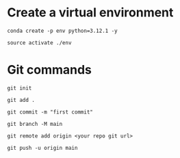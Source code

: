 # Create a virtual environment

```
conda create -p env python=3.12.1 -y
```
```
source activate ./env
```



# Git commands

```
git init
```

```
git add .
```

```
git commit -m "first commit"
```

```
git branch -M main
```

```
git remote add origin <your repo git url>
```

```
git push -u origin main
```
